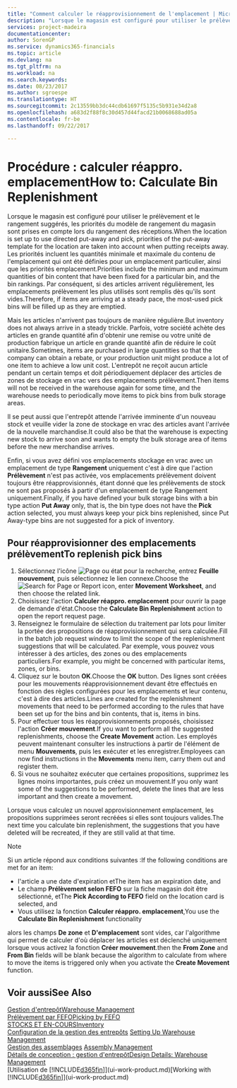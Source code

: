 ```yaml
---
title: "Comment calculer le réapprovisionnement de l'emplacement | Microsoft Docs"
description: "Lorsque le magasin est configuré pour utiliser le prélèvement et le rangement suggérés, les priorités du modèle de rangement du magasin sont prises en compte lors du rangement des réceptions."
services: project-madeira
documentationcenter: 
author: SorenGP
ms.service: dynamics365-financials
ms.topic: article
ms.devlang: na
ms.tgt_pltfrm: na
ms.workload: na
ms.search.keywords: 
ms.date: 08/23/2017
ms.author: sgroespe
ms.translationtype: HT
ms.sourcegitcommit: 2c13559bb3dc44cdb61697f5135c5b931e34d2a8
ms.openlocfilehash: a683d2f88f8c30d457d44facd21b0068688ad05a
ms.contentlocale: fr-be
ms.lasthandoff: 09/22/2017

---
```

# <a name="how-to-calculate-bin-replenishment"></a><span data-ttu-id="71eef-103">Procédure : calculer réappro. emplacement</span><span class="sxs-lookup"><span data-stu-id="71eef-103">How to: Calculate Bin Replenishment</span></span>
<span data-ttu-id="71eef-104">Lorsque le magasin est configuré pour utiliser le prélèvement et le rangement suggérés, les priorités du modèle de rangement du magasin sont prises en compte lors du rangement des réceptions.</span><span class="sxs-lookup"><span data-stu-id="71eef-104">When the location is set up to use directed put-away and pick, priorities of the put-away template for the location are taken into account when putting receipts away.</span></span> <span data-ttu-id="71eef-105">Les priorités incluent les quantités minimale et maximale du contenu de l'emplacement qui ont été définies pour un emplacement particulier, ainsi que les priorités emplacement.</span><span class="sxs-lookup"><span data-stu-id="71eef-105">Priorities include the minimum and maximum quantities of bin content that have been fixed for a particular bin, and the bin rankings.</span></span> <span data-ttu-id="71eef-106">Par conséquent, si des articles arrivent régulièrement, les emplacements prélèvement les plus utilisés sont remplis dès qu'ils sont vides.</span><span class="sxs-lookup"><span data-stu-id="71eef-106">Therefore, if items are arriving at a steady pace, the most-used pick bins will be filled up as they are emptied.</span></span>  

<span data-ttu-id="71eef-107">Mais les articles n'arrivent pas toujours de manière régulière.</span><span class="sxs-lookup"><span data-stu-id="71eef-107">But inventory does not always arrive in a steady trickle.</span></span> <span data-ttu-id="71eef-108">Parfois, votre société achète des articles en grande quantité afin d'obtenir une remise ou votre unité de production fabrique un article en grande quantité afin de réduire le coût unitaire.</span><span class="sxs-lookup"><span data-stu-id="71eef-108">Sometimes, items are purchased in large quantities so that the company can obtain a rebate, or your production unit might produce a lot of one item to achieve a low unit cost.</span></span> <span data-ttu-id="71eef-109">L'entrepôt ne reçoit aucun article pendant un certain temps et doit périodiquement déplacer des articles de zones de stockage en vrac vers des emplacements prélèvement.</span><span class="sxs-lookup"><span data-stu-id="71eef-109">Then items will not be received in the warehouse again for some time, and the warehouse needs to periodically move items to pick bins from bulk storage areas.</span></span>  

<span data-ttu-id="71eef-110">Il se peut aussi que l'entrepôt attende l'arrivée imminente d'un nouveau stock et veuille vider la zone de stockage en vrac des articles avant l'arrivée de la nouvelle marchandise.</span><span class="sxs-lookup"><span data-stu-id="71eef-110">It could also be that the warehouse is expecting new stock to arrive soon and wants to empty the bulk storage area of items before the new merchandise arrives.</span></span>  

<span data-ttu-id="71eef-111">Enfin, si vous avez défini vos emplacements stockage en vrac avec un emplacement de type **Rangement** uniquement c'est à dire que l'action **Prélèvement** n'est pas activée, vos emplacements prélèvement doivent toujours être réapprovisionnés, étant donné que les prélèvements de stock ne sont pas proposés à partir d'un emplacement de type Rangement uniquement.</span><span class="sxs-lookup"><span data-stu-id="71eef-111">Finally, if you have defined your bulk storage bins with a bin type action **Put Away** only, that is, the bin type does not have the **Pick** action selected, you must always keep your pick bins replenished, since Put Away-type bins are not suggested for a pick of inventory.</span></span>  

## <a name="to-replenish-pick-bins"></a><span data-ttu-id="71eef-112">Pour réapprovisionner des emplacements prélèvement</span><span class="sxs-lookup"><span data-stu-id="71eef-112">To replenish pick bins</span></span>  
1.  <span data-ttu-id="71eef-113">Sélectionnez l'icône ![Page ou état pour la recherche](media/ui-search/search_small.png "Page ou état pour la recherche"), entrez **Feuille mouvement**, puis sélectionnez le lien connexe.</span><span class="sxs-lookup"><span data-stu-id="71eef-113">Choose the ![Search for Page or Report](media/ui-search/search_small.png "Search for Page or Report icon") icon, enter **Movement Worksheet**, and then choose the related link.</span></span>  
2.  <span data-ttu-id="71eef-114">Choisissez l'action **Calculer réappro. emplacement** pour ouvrir la page de demande d'état.</span><span class="sxs-lookup"><span data-stu-id="71eef-114">Choose the **Calculate Bin Replenishment** action to open the report request page.</span></span>  
3.  <span data-ttu-id="71eef-115">Renseignez le formulaire de sélection du traitement par lots pour limiter la portée des propositions de réapprovisionnement qui sera calculée.</span><span class="sxs-lookup"><span data-stu-id="71eef-115">Fill in the batch job request window to limit the scope of the replenishment suggestions that will be calculated.</span></span> <span data-ttu-id="71eef-116">Par exemple, vous pouvez vous intéresser à des articles, des zones ou des emplacements particuliers.</span><span class="sxs-lookup"><span data-stu-id="71eef-116">For example, you might be concerned with particular items, zones, or bins.</span></span>  
4.  <span data-ttu-id="71eef-117">Cliquez sur le bouton **OK**.</span><span class="sxs-lookup"><span data-stu-id="71eef-117">Choose the **OK** button.</span></span> <span data-ttu-id="71eef-118">Des lignes sont créées pour les mouvements réapprovisionnement devant être effectués en fonction des règles configurées pour les emplacements et leur contenu, c'est à dire des articles.</span><span class="sxs-lookup"><span data-stu-id="71eef-118">Lines are created for the replenishment movements that need to be performed according to the rules that have been set up for the bins and bin contents, that is, items in bins.</span></span>  
5.  <span data-ttu-id="71eef-119">Pour effectuer tous les réapprovisionnements proposés, choisissez l'action **Créer mouvement**.</span><span class="sxs-lookup"><span data-stu-id="71eef-119">If you want to perform all the suggested replenishments, choose the **Create Movement** action.</span></span> <span data-ttu-id="71eef-120">Les employés peuvent maintenant consulter les instructions à partir de l'élément de menu **Mouvements**, puis les exécuter et les enregistrer.</span><span class="sxs-lookup"><span data-stu-id="71eef-120">Employees can now find instructions in the **Movements** menu item, carry them out and register them.</span></span>  
6.  <span data-ttu-id="71eef-121">Si vous ne souhaitez exécuter que certaines propositions, supprimez les lignes moins importantes, puis créez un mouvement.</span><span class="sxs-lookup"><span data-stu-id="71eef-121">If you only want some of the suggestions to be performed, delete the lines that are less important and then create a movement.</span></span>  

<span data-ttu-id="71eef-122">Lorsque vous calculez un nouvel approvisionnement emplacement, les propositions supprimées seront recréées si elles sont toujours valides.</span><span class="sxs-lookup"><span data-stu-id="71eef-122">The next time you calculate bin replenishment, the suggestions that you have deleted will be recreated, if they are still valid at that time.</span></span>  

> [!NOTE]  
>  <span data-ttu-id="71eef-123">Si un article répond aux conditions suivantes :</span><span class="sxs-lookup"><span data-stu-id="71eef-123">If the following conditions are met for an item:</span></span>  
>   
>  -   <span data-ttu-id="71eef-124">l'article a une date d'expiration et</span><span class="sxs-lookup"><span data-stu-id="71eef-124">The item has an expiration date, and</span></span>  
> -   <span data-ttu-id="71eef-125">Le champ **Prélèvement selon FEFO** sur la fiche magasin doit être sélectionné, et</span><span class="sxs-lookup"><span data-stu-id="71eef-125">The **Pick According to FEFO** field on the location card is selected, and</span></span>  
> -   <span data-ttu-id="71eef-126">Vous utilisez la fonction **Calculer réappro. emplacement**,</span><span class="sxs-lookup"><span data-stu-id="71eef-126">You use the **Calculate Bin Replenishment** functionality</span></span>  
>   
>  <span data-ttu-id="71eef-127">alors les champs **De zone** et **D'emplacement** sont vides, car l'algorithme qui permet de calculer d'où déplacer les articles est déclenché uniquement lorsque vous activez la fonction **Créer mouvement**.</span><span class="sxs-lookup"><span data-stu-id="71eef-127">then the **From Zone** and **From Bin** fields will be blank because the algorithm to calculate from where to move the items is triggered only when you activate the **Create Movement** function.</span></span>  

## <a name="see-also"></a><span data-ttu-id="71eef-128">Voir aussi</span><span class="sxs-lookup"><span data-stu-id="71eef-128">See Also</span></span>  
[<span data-ttu-id="71eef-129">Gestion d'entrepôt</span><span class="sxs-lookup"><span data-stu-id="71eef-129">Warehouse Management</span></span>](warehouse-manage-warehouse.md)  
[<span data-ttu-id="71eef-130">Prélèvement par FEFO</span><span class="sxs-lookup"><span data-stu-id="71eef-130">Picking by FEFO</span></span>](warehouse-picking-by-fefo.md)  
[<span data-ttu-id="71eef-131">STOCKS ET EN-COURS</span><span class="sxs-lookup"><span data-stu-id="71eef-131">Inventory</span></span>](inventory-manage-inventory.md)  
<span data-ttu-id="71eef-132">[Configuration de la gestion des entrepôts](warehouse-setup-warehouse.md)   </span><span class="sxs-lookup"><span data-stu-id="71eef-132">[Setting Up Warehouse Management](warehouse-setup-warehouse.md)   </span></span>  
<span data-ttu-id="71eef-133">[Gestion des assemblages](assembly-assemble-items.md)  </span><span class="sxs-lookup"><span data-stu-id="71eef-133">[Assembly Management](assembly-assemble-items.md)  </span></span>  
[<span data-ttu-id="71eef-134">Détails de conception : gestion d'entrepôt</span><span class="sxs-lookup"><span data-stu-id="71eef-134">Design Details: Warehouse Management</span></span>](design-details-warehouse-management.md)  
<span data-ttu-id="71eef-135">[Utilisation de [!INCLUDE[d365fin](includes/d365fin_md.md)]](ui-work-product.md)</span><span class="sxs-lookup"><span data-stu-id="71eef-135">[Working with [!INCLUDE[d365fin](includes/d365fin_md.md)]](ui-work-product.md)</span></span>

